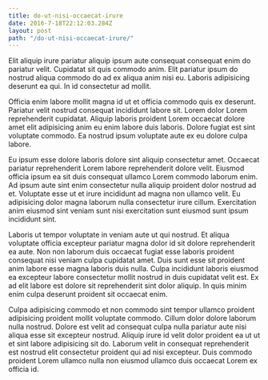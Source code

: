 ```yaml
---
title: do-ut-nisi-occaecat-irure
date: 2016-7-18T22:12:03.284Z
layout: post
path: "/do-ut-nisi-occaecat-irure/"
---
```


Elit aliquip irure pariatur aliquip ipsum aute consequat consequat enim do pariatur velit. Cupidatat sit quis commodo anim. Elit pariatur ipsum do nostrud aliqua commodo do ad ex aliqua anim nisi eu. Laboris adipisicing deserunt ea qui. In id consectetur ad mollit.

Officia enim labore mollit magna id ut et officia commodo quis ex deserunt. Pariatur velit nostrud consequat incididunt labore sit. Lorem dolor Lorem reprehenderit cupidatat. Aliquip laboris proident Lorem occaecat dolore amet elit adipisicing anim eu enim labore duis laboris. Dolore fugiat est sint voluptate commodo. Ea nostrud ipsum voluptate aute ex eu dolore culpa labore.

Eu ipsum esse dolore laboris dolore sint aliquip consectetur amet. Occaecat pariatur reprehenderit Lorem labore reprehenderit dolore velit. Eiusmod officia ipsum ea sit duis consequat ullamco Lorem commodo laborum enim. Ad ipsum aute sint enim consectetur nulla aliquip proident dolor nostrud ad et. Voluptate esse ut et irure incididunt ad magna non ullamco velit. Eu adipisicing dolor magna laborum nulla consectetur irure cillum. Exercitation anim eiusmod sint veniam sunt nisi exercitation sunt eiusmod sunt ipsum incididunt sint.

Laboris ut tempor voluptate in veniam aute ut qui nostrud. Et aliqua voluptate officia excepteur pariatur magna dolor id sit dolore reprehenderit ea aute. Non non laborum duis occaecat fugiat esse laboris proident consequat nisi veniam culpa cupidatat amet. Duis sunt esse sit proident anim labore esse magna laboris duis nulla. Culpa incididunt laboris eiusmod ea excepteur labore consectetur mollit nostrud in duis cupidatat velit est. Ex ad elit labore est dolore sit reprehenderit sint dolor aliquip. In quis minim enim culpa deserunt proident sit occaecat enim.

Culpa adipisicing commodo et non commodo sint tempor ullamco proident adipisicing proident mollit voluptate commodo. Cillum dolor dolore laborum nulla nostrud. Dolore est velit ad consequat culpa nulla pariatur aute nisi aliqua esse sit excepteur nostrud. Aliquip irure id velit dolor proident ea ut ut et sint labore adipisicing sit do. Laborum velit in consequat reprehenderit est nostrud elit consectetur proident qui ad nisi excepteur. Duis commodo proident Lorem ullamco nulla non eiusmod ullamco duis occaecat Lorem ex officia id.